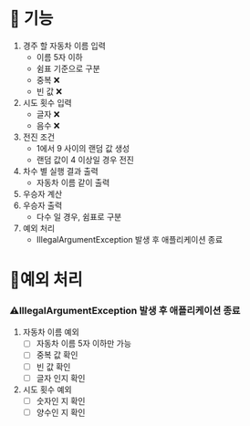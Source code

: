 # 🚀 기능
1. 경주 할 자동차 이름 입력
   - 이름 5자 이하 
   - 쉼표 기준으로 구분
   - 중복 ❌
   - 빈 값 ❌
2. 시도 횟수 입력
   - 글자 ❌
   - 음수 ❌
3. 전진 조건
   - 1에서 9 사이의 랜덤 값 생성
   - 랜덤 값이 4 이상일 경우 전진
4. 차수 별 실행 결과 출력
   - 자동차 이름 같이 출력
5. 우승자 계산
5. 우승자 출력
    - 다수 일 경우, 쉼표로 구분
6. 예외 처리
   - IllegalArgumentException 발생 후 애플리케이션 종료

# 🤔예외 처리
### ⚠️IllegalArgumentException 발생 후 애플리케이션 종료

1. 자동차 이름 예외
   - [ ] 자동차 이름 5자 이하만 가능
   - [ ] 중복 값 확인
   - [ ] 빈 값 확인
   - [ ] 글자 인지 확인
2. 시도 횟수 예외
   - [ ] 숫자인 지 확인
   - [ ] 양수인 지 확인
